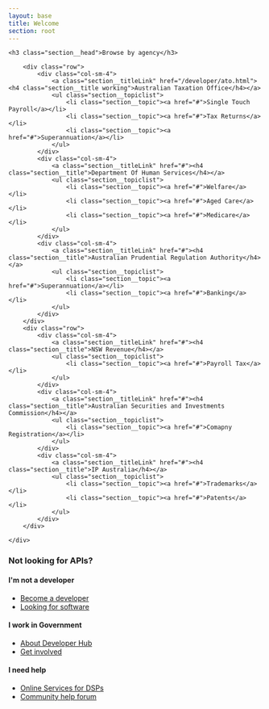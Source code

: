 ```yaml
---
layout: base 
title: Welcome
section: root
---
```



<section class="highlighted-section au-body">
    <div class="container-fluid">

    <h3 class="section__head">Browse by agency</h3>

        <div class="row">
            <div class="col-sm-4">
                <a class="section__titleLink" href="/developer/ato.html"><h4 class="section__title working">Australian Taxation Office</h4></a>
                <ul class="section__topiclist">
                    <li class="section__topic"><a href="#">Single Touch Payroll</a></li>
                    <li class="section__topic"><a href="#">Tax Returns</a></li>
                    <li class="section__topic"><a href="#">Superannuation</a></li>
                </ul>
            </div>
            <div class="col-sm-4">
                <a class="section__titleLink" href="#"><h4 class="section__title">Department Of Human Services</h4></a>
                <ul class="section__topiclist">
                    <li class="section__topic"><a href="#">Welfare</a></li>
                    <li class="section__topic"><a href="#">Aged Care</a></li>
                    <li class="section__topic"><a href="#">Medicare</a></li>
                </ul>
            </div>
            <div class="col-sm-4">
                <a class="section__titleLink" href="#"><h4 class="section__title">Australian Prudential Regulation Authority</h4></a>
                <ul class="section__topiclist">
                    <li class="section__topic"><a href="#">Superannuation</a></li>
                    <li class="section__topic"><a href="#">Banking</a></li>
                </ul>
            </div>
        </div>
        <div class="row">
            <div class="col-sm-4">
                <a class="section__titleLink" href="#"><h4 class="section__title">NSW Revenue</h4></a>
                <ul class="section__topiclist">
                    <li class="section__topic"><a href="#">Payroll Tax</a></li>
                </ul>
            </div>
            <div class="col-sm-4">
                <a class="section__titleLink" href="#"><h4 class="section__title">Australian Securities and Investments Commission</h4></a>
                <ul class="section__topiclist">
                    <li class="section__topic"><a href="#">Comapny Registration</a></li>
                </ul>
            </div>
            <div class="col-sm-4">
                <a class="section__titleLink" href="#"><h4 class="section__title">IP Australia</h4></a>
                <ul class="section__topiclist">
                    <li class="section__topic"><a href="#">Trademarks</a></li>
                    <li class="section__topic"><a href="#">Patents</a></li>
                </ul>
            </div>
        </div>

    </div>
</section>





<section class="highlighted-section au-body au-body--alt">
    <div class="container-fluid">
    <h3 class="section__head">Not looking for APIs?</h3>
        <div class="row">
            <div class="col-sm-4">
                <h4 class="section__title">I'm not a developer</h4>
                <ul class="section__topiclist">
                    <li class="section__topic"><a href="#">Become a developer</a></li>
                    <li class="section__topic"><a href="#">Looking for software</a></li>
                </ul>
            </div>
            <div class="col-sm-4">
                <h4 class="section__title">I work in Government</h4>
                <ul class="section__topiclist">
                    <li class="section__topic"><a href="#">About Developer Hub</a></li>
                    <li class="section__topic"><a href="#">Get involved</a></li>
                </ul>
            </div>
            <div class="col-sm-4">
                <h4 class="section__title">I need help</h4>
                <ul class="section__topiclist">
                    <li class="section__topic"><a href="#">Online Services for DSPs</a></li>
                    <li class="section__topic"><a href="#">Community help forum</a></li>
                </ul>
            </div>
        </div>  
    </div>
</section>


